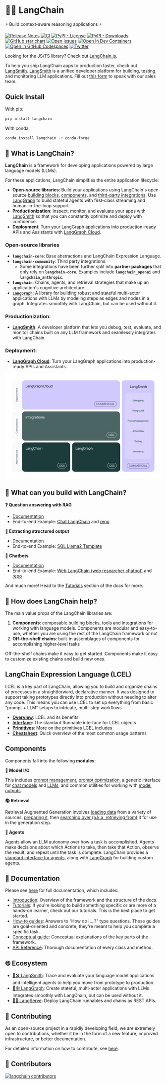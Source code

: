 # 🦜️🔗 LangChain

⚡ Build context-aware reasoning applications ⚡

[![Release Notes](https://img.shields.io/github/release/langchain-ai/langchain?style=flat-square)](https://github.com/langchain-ai/langchain/releases)
[![CI](https://github.com/langchain-ai/langchain/actions/workflows/check_diffs.yml/badge.svg)](https://github.com/langchain-ai/langchain/actions/workflows/check_diffs.yml)
[![PyPI - License](https://img.shields.io/pypi/l/langchain-core?style=flat-square)](https://opensource.org/licenses/MIT)
[![PyPI - Downloads](https://img.shields.io/pypi/dm/langchain-core?style=flat-square)](https://pypistats.org/packages/langchain-core)
[![GitHub star chart](https://img.shields.io/github/stars/langchain-ai/langchain?style=flat-square)](https://star-history.com/#langchain-ai/langchain)
[![Open Issues](https://img.shields.io/github/issues-raw/langchain-ai/langchain?style=flat-square)](https://github.com/langchain-ai/langchain/issues)
[![Open in Dev Containers](https://img.shields.io/static/v1?label=Dev%20Containers&message=Open&color=blue&logo=visualstudiocode&style=flat-square)](https://vscode.dev/redirect?url=vscode://ms-vscode-remote.remote-containers/cloneInVolume?url=https://github.com/langchain-ai/langchain)
[![Open in GitHub Codespaces](https://github.com/codespaces/badge.svg)](https://codespaces.new/langchain-ai/langchain)
[![Twitter](https://img.shields.io/twitter/url/https/twitter.com/langchainai.svg?style=social&label=Follow%20%40LangChainAI)](https://twitter.com/langchainai)

Looking for the JS/TS library? Check out [LangChain.js](https://github.com/langchain-ai/langchainjs).

To help you ship LangChain apps to production faster, check out [LangSmith](https://smith.langchain.com).
[LangSmith](https://smith.langchain.com) is a unified developer platform for building, testing, and monitoring LLM applications.
Fill out [this form](https://www.langchain.com/contact-sales) to speak with our sales team.

## Quick Install

With pip:

```bash
pip install langchain
```

With conda:

```bash
conda install langchain -c conda-forge
```

## 🤔 What is LangChain?

**LangChain** is a framework for developing applications powered by large language models (LLMs).

For these applications, LangChain simplifies the entire application lifecycle:

- **Open-source libraries**: Build your applications using LangChain's open-source [building blocks](https://python.langchain.com/v0.2/docs/concepts#langchain-expression-language-lcel), [components](https://python.langchain.com/v0.2/docs/concepts), and [third-party integrations](https://python.langchain.com/v0.2/docs/integrations/platforms/).
  Use [LangGraph](/docs/concepts/#langgraph) to build stateful agents with first-class streaming and human-in-the-loop support.
- **Productionization**: Inspect, monitor, and evaluate your apps with [LangSmith](https://docs.smith.langchain.com/) so that you can constantly optimize and deploy with confidence.
- **Deployment**: Turn your LangGraph applications into production-ready APIs and Assistants with [LangGraph Cloud](https://langchain-ai.github.io/langgraph/cloud/).

### Open-source libraries

- **`langchain-core`**: Base abstractions and LangChain Expression Language.
- **`langchain-community`**: Third party integrations.
  - Some integrations have been further split into **partner packages** that only rely on **`langchain-core`**. Examples include **`langchain_openai`** and **`langchain_anthropic`**.
- **`langchain`**: Chains, agents, and retrieval strategies that make up an application's cognitive architecture.
- **[`LangGraph`](https://langchain-ai.github.io/langgraph/)**: A library for building robust and stateful multi-actor applications with LLMs by modeling steps as edges and nodes in a graph. Integrates smoothly with LangChain, but can be used without it.

### Productionization:

- **[LangSmith](https://docs.smith.langchain.com/)**: A developer platform that lets you debug, test, evaluate, and monitor chains built on any LLM framework and seamlessly integrates with LangChain.

### Deployment:

- **[LangGraph Cloud](https://langchain-ai.github.io/langgraph/cloud/)**: Turn your LangGraph applications into production-ready APIs and Assistants.

![Diagram outlining the hierarchical organization of the LangChain framework, displaying the interconnected parts across multiple layers.](docs/static/svg/langchain_stack_062024.svg "LangChain Architecture Overview")

## 🧱 What can you build with LangChain?

**❓ Question answering with RAG**

- [Documentation](https://python.langchain.com/v0.2/docs/tutorials/rag/)
- End-to-end Example: [Chat LangChain](https://chat.langchain.com) and [repo](https://github.com/langchain-ai/chat-langchain)

**🧱 Extracting structured output**

- [Documentation](https://python.langchain.com/v0.2/docs/tutorials/extraction/)
- End-to-end Example: [SQL Llama2 Template](https://github.com/langchain-ai/langchain-extract/)

**🤖 Chatbots**

- [Documentation](https://python.langchain.com/v0.2/docs/tutorials/chatbot/)
- End-to-end Example: [Web LangChain (web researcher chatbot)](https://weblangchain.vercel.app) and [repo](https://github.com/langchain-ai/weblangchain)

And much more! Head to the [Tutorials](https://python.langchain.com/v0.2/docs/tutorials/) section of the docs for more.

## 🚀 How does LangChain help?

The main value props of the LangChain libraries are:

1. **Components**: composable building blocks, tools and integrations for working with language models. Components are modular and easy-to-use, whether you are using the rest of the LangChain framework or not
2. **Off-the-shelf chains**: built-in assemblages of components for accomplishing higher-level tasks

Off-the-shelf chains make it easy to get started. Components make it easy to customize existing chains and build new ones.

## LangChain Expression Language (LCEL)

LCEL is a key part of LangChain, allowing you to build and organize chains of processes in a straightforward, declarative manner. It was designed to support taking prototypes directly into production without needing to alter any code. This means you can use LCEL to set up everything from basic "prompt + LLM" setups to intricate, multi-step workflows.

- **[Overview](https://python.langchain.com/v0.2/docs/concepts/#langchain-expression-language-lcel)**: LCEL and its benefits
- **[Interface](https://python.langchain.com/v0.2/docs/concepts/#runnable-interface)**: The standard Runnable interface for LCEL objects
- **[Primitives](https://python.langchain.com/v0.2/docs/how_to/#langchain-expression-language-lcel)**: More on the primitives LCEL includes
- **[Cheatsheet](https://python.langchain.com/v0.2/docs/how_to/lcel_cheatsheet/)**: Quick overview of the most common usage patterns

## Components

Components fall into the following **modules**:

**📃 Model I/O**

This includes [prompt management](https://python.langchain.com/v0.2/docs/concepts/#prompt-templates), [prompt optimization](https://python.langchain.com/v0.2/docs/concepts/#example-selectors), a generic interface for [chat models](https://python.langchain.com/v0.2/docs/concepts/#chat-models) and [LLMs](https://python.langchain.com/v0.2/docs/concepts/#llms), and common utilities for working with [model outputs](https://python.langchain.com/v0.2/docs/concepts/#output-parsers).

**📚 Retrieval**

Retrieval Augmented Generation involves [loading data](https://python.langchain.com/v0.2/docs/concepts/#document-loaders) from a variety of sources, [preparing it](https://python.langchain.com/v0.2/docs/concepts/#text-splitters), then [searching over (a.k.a. retrieving from)](https://python.langchain.com/v0.2/docs/concepts/#retrievers) it for use in the generation step.

**🤖 Agents**

Agents allow an LLM autonomy over how a task is accomplished. Agents make decisions about which Actions to take, then take that Action, observe the result, and repeat until the task is complete. LangChain provides a [standard interface for agents](https://python.langchain.com/v0.2/docs/concepts/#agents), along with [LangGraph](https://github.com/langchain-ai/langgraph) for building custom agents.

## 📖 Documentation

Please see [here](https://python.langchain.com) for full documentation, which includes:

- [Introduction](https://python.langchain.com/v0.2/docs/introduction/): Overview of the framework and the structure of the docs.
- [Tutorials](https://python.langchain.com/docs/use_cases/): If you're looking to build something specific or are more of a hands-on learner, check out our tutorials. This is the best place to get started.
- [How-to guides](https://python.langchain.com/v0.2/docs/how_to/): Answers to “How do I….?” type questions. These guides are goal-oriented and concrete; they're meant to help you complete a specific task.
- [Conceptual guide](https://python.langchain.com/v0.2/docs/concepts/): Conceptual explanations of the key parts of the framework.
- [API Reference](https://api.python.langchain.com): Thorough documentation of every class and method.

## 🌐 Ecosystem

- [🦜🛠️ LangSmith](https://docs.smith.langchain.com/): Trace and evaluate your language model applications and intelligent agents to help you move from prototype to production.
- [🦜🕸️ LangGraph](https://langchain-ai.github.io/langgraph/): Create stateful, multi-actor applications with LLMs. Integrates smoothly with LangChain, but can be used without it.
- [🦜🏓 LangServe](https://python.langchain.com/docs/langserve): Deploy LangChain runnables and chains as REST APIs.

## 💁 Contributing

As an open-source project in a rapidly developing field, we are extremely open to contributions, whether it be in the form of a new feature, improved infrastructure, or better documentation.

For detailed information on how to contribute, see [here](https://python.langchain.com/v0.2/docs/contributing/).

## 🌟 Contributors

[![langchain contributors](https://contrib.rocks/image?repo=langchain-ai/langchain&max=2000)](https://github.com/langchain-ai/langchain/graphs/contributors)

